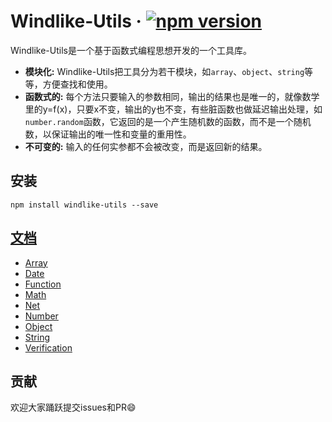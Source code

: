 # Windlike-Utils &middot; [![npm version](https://img.shields.io/npm/v/windlike-utils.svg?style=flat)](https://www.npmjs.com/package/windlike-utils) 

Windlike-Utils是一个基于函数式编程思想开发的一个工具库。

* **模块化:** Windlike-Utils把工具分为若干模块，如```array```、```object```、```string```等等，方便查找和使用。
* **函数式的:** 每个方法只要输入的参数相同，输出的结果也是唯一的，就像数学里的y=f(x)，只要x不变，输出的y也不变，有些脏函数也做延迟输出处理，如```number.random```函数，它返回的是一个产生随机数的函数，而不是一个随机数，以保证输出的唯一性和变量的重用性。
* **不可变的:** 输入的任何实参都不会被改变，而是返回新的结果。

## 安装

```npm
npm install windlike-utils --save
```

## [文档](https://mrwindlike.github.io/Windlike-Utils/#/)
- [Array](https://mrwindlike.github.io/Windlike-Utils/#/array)
- [Date](https://mrwindlike.github.io/Windlike-Utils/#/date)
- [Function](https://mrwindlike.github.io/Windlike-Utils/#/fn)
- [Math](https://mrwindlike.github.io/Windlike-Utils/#/math)
- [Net](https://mrwindlike.github.io/Windlike-Utils/#/net)
- [Number](https://mrwindlike.github.io/Windlike-Utils/#/number)
- [Object](https://mrwindlike.github.io/Windlike-Utils/#/object)
- [String](https://mrwindlike.github.io/Windlike-Utils/#/string)
- [Verification](https://mrwindlike.github.io/Windlike-Utils/#/verification)

## 贡献
欢迎大家踊跃提交issues和PR😄
